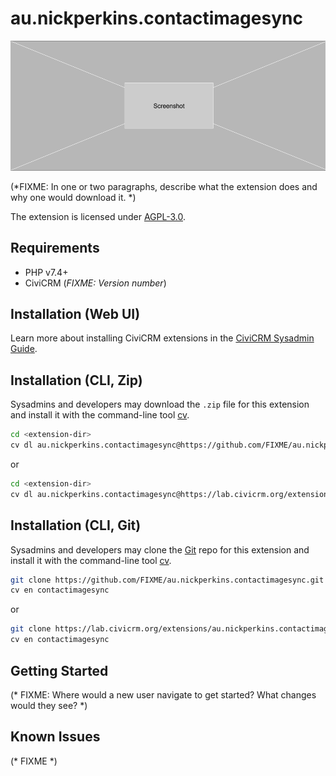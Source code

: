 # au.nickperkins.contactimagesync

![Screenshot](/images/screenshot.png)

(*FIXME: In one or two paragraphs, describe what the extension does and why one would download it. *)

The extension is licensed under [AGPL-3.0](LICENSE.txt).

## Requirements

* PHP v7.4+
* CiviCRM (*FIXME: Version number*)

## Installation (Web UI)

Learn more about installing CiviCRM extensions in the [CiviCRM Sysadmin Guide](https://docs.civicrm.org/sysadmin/en/latest/customize/extensions/).

## Installation (CLI, Zip)

Sysadmins and developers may download the `.zip` file for this extension and
install it with the command-line tool [cv](https://github.com/civicrm/cv).

```bash
cd <extension-dir>
cv dl au.nickperkins.contactimagesync@https://github.com/FIXME/au.nickperkins.contactimagesync/archive/master.zip
```
or
```bash
cd <extension-dir>
cv dl au.nickperkins.contactimagesync@https://lab.civicrm.org/extensions/au.nickperkins.contactimagesync/-/archive/main/au.nickperkins.contactimagesync-main.zip
```

## Installation (CLI, Git)

Sysadmins and developers may clone the [Git](https://en.wikipedia.org/wiki/Git) repo for this extension and
install it with the command-line tool [cv](https://github.com/civicrm/cv).

```bash
git clone https://github.com/FIXME/au.nickperkins.contactimagesync.git
cv en contactimagesync
```
or
```bash
git clone https://lab.civicrm.org/extensions/au.nickperkins.contactimagesync.git
cv en contactimagesync
```

## Getting Started

(* FIXME: Where would a new user navigate to get started? What changes would they see? *)

## Known Issues

(* FIXME *)
